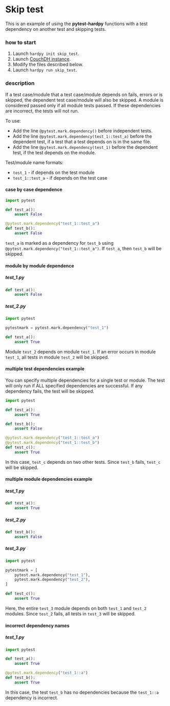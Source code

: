 # Skip test

This is an example of using the **pytest-hardpy** functions with a test dependency
on another test and skipping tests.

### how to start

1. Launch `hardpy init skip_test`.
2. Launch [CouchDH instance](../documentation/database.md#couchdb-instance).
3. Modify the files described below.
4. Launch `hardpy run skip_test`.

### description

If a test case/module that a test case/module depends on fails, errors or is skipped, the dependent test case/module will also be skipped.
A module is considered passed only if all module tests passed.
If these dependencies are incorrect, the tests will not run.

To use:

- Add the line `@pytest.mark.dependency()` before independent tests.
- Add the line `@pytest.mark.dependency(test_1::test_a)` before the dependent test,
if a test that a test depends on is in the same file.
- Add the line `@pytest.mark.dependency(test_1)`
before the dependent test, if the test depends on the module.

Test/module name formats:

- `test_1` - if depends on the test module
- `test_1::test_a` - if depends on the test case

#### case by case dependence

```python
import pytest

def test_a():
    assert False

@pytest.mark.dependency("test_1::test_a")
def test_b():
    assert False
```

`test_a` is marked as a dependency for `test_b` using `@pytest.mark.dependency("test_1::test_a")`.
If `test_a`, then `test_b` will be skipped.

#### module by module dependence

##### test_1.py

```python
def test_a():
    assert False
```

##### test_2.py

```python
import pytest

pytestmark = pytest.mark.dependency("test_1")

def test_a():
    assert True
```

Module `test_2` depends on module `test_1`.
If an error occurs in module `test_1`, all tests in module `test_2` will be skipped.

#### multiple test dependencies example

You can specify multiple dependencies for a single test or module.
The test will only run if ALL specified dependencies are successful.
If any dependency fails, the test will be skipped.

```python
import pytest

def test_a():
    assert True

def test_b():
    assert False

@pytest.mark.dependency("test_1::test_a")
@pytest.mark.dependency("test_1::test_b")
def test_c():
    assert True
```

In this case, `test_c` depends on two other tests.
Since `test_b` fails, `test_c` will be skipped.

#### multiple module dependencies example

##### test_1.py

```python
def test_a():
    assert True
```

##### test_2.py

```python
def test_b():
    assert False
```

##### test_3.py

```python
import pytest

pytestmark = [
    pytest.mark.dependency("test_1"),
    pytest.mark.dependency("test_2"),
]

def test_c():
    assert True
```

Here, the entire `test_3` module depends on both `test_1` and `test_2` modules.
Since `test_2` fails, all tests in `test_3` will be skipped.

#### incorrect dependency names

##### test_1.py

```python
import pytest

def test_a():
    assert True

@pytest.mark.dependency("test_1::a")
def test_b():
    assert True
```

In this case, the test `test_b` has no dependencies because the 
`test_1::a` dependency is incorrect.
